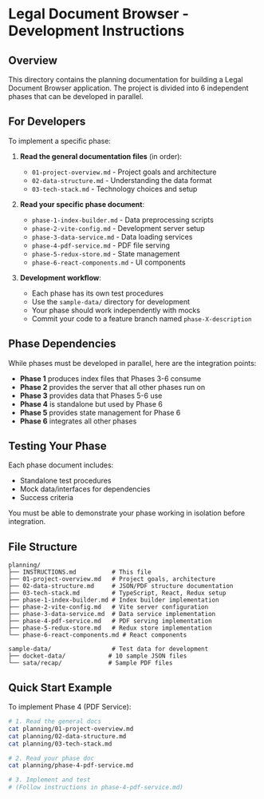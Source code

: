 # Legal Document Browser - Development Instructions

## Overview

This directory contains the planning documentation for building a Legal Document Browser application. The project is divided into 6 independent phases that can be developed in parallel.

## For Developers

To implement a specific phase:

1. **Read the general documentation files** (in order):

   - `01-project-overview.md` - Project goals and architecture
   - `02-data-structure.md` - Understanding the data format
   - `03-tech-stack.md` - Technology choices and setup

2. **Read your specific phase document**:

   - `phase-1-index-builder.md` - Data preprocessing scripts
   - `phase-2-vite-config.md` - Development server setup
   - `phase-3-data-service.md` - Data loading services
   - `phase-4-pdf-service.md` - PDF file serving
   - `phase-5-redux-store.md` - State management
   - `phase-6-react-components.md` - UI components

3. **Development workflow**:
   - Each phase has its own test procedures
   - Use the `sample-data/` directory for development
   - Your phase should work independently with mocks
   - Commit your code to a feature branch named `phase-X-description`

## Phase Dependencies

While phases must be developed in parallel, here are the integration points:

- **Phase 1** produces index files that Phases 3-6 consume
- **Phase 2** provides the server that all other phases run on
- **Phase 3** provides data that Phases 5-6 use
- **Phase 4** is standalone but used by Phase 6
- **Phase 5** provides state management for Phase 6
- **Phase 6** integrates all other phases

## Testing Your Phase

Each phase document includes:

- Standalone test procedures
- Mock data/interfaces for dependencies
- Success criteria

You must be able to demonstrate your phase working in isolation before integration.

## File Structure

```
planning/
├── INSTRUCTIONS.md          # This file
├── 01-project-overview.md   # Project goals, architecture
├── 02-data-structure.md     # JSON/PDF structure documentation
├── 03-tech-stack.md         # TypeScript, React, Redux setup
├── phase-1-index-builder.md # Index builder implementation
├── phase-2-vite-config.md   # Vite server configuration
├── phase-3-data-service.md  # Data service implementation
├── phase-4-pdf-service.md   # PDF serving implementation
├── phase-5-redux-store.md   # Redux store implementation
└── phase-6-react-components.md # React components

sample-data/                 # Test data for development
├── docket-data/            # 10 sample JSON files
└── sata/recap/             # Sample PDF files
```

## Quick Start Example

To implement Phase 4 (PDF Service):

```bash
# 1. Read the general docs
cat planning/01-project-overview.md
cat planning/02-data-structure.md
cat planning/03-tech-stack.md

# 2. Read your phase doc
cat planning/phase-4-pdf-service.md

# 3. Implement and test
# (Follow instructions in phase-4-pdf-service.md)
```

